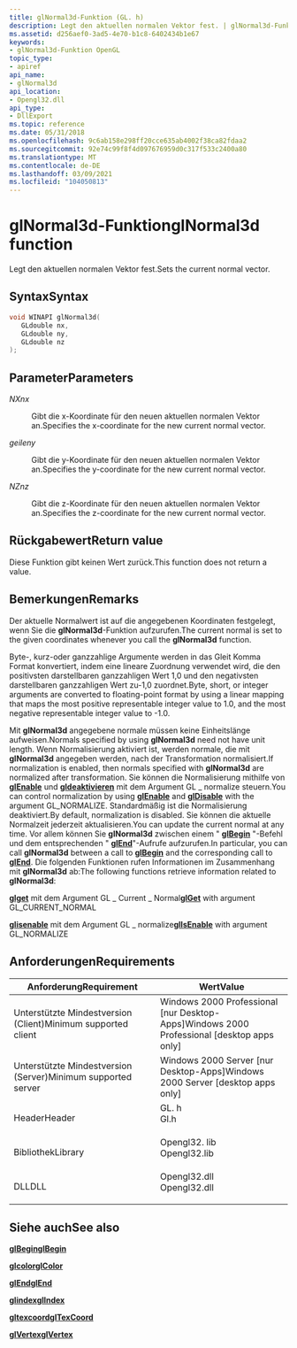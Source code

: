 ```yaml
---
title: glNormal3d-Funktion (GL. h)
description: Legt den aktuellen normalen Vektor fest. | glNormal3d-Funktion (GL. h)
ms.assetid: d256aef0-3ad5-4e70-b1c8-6402434b1e67
keywords:
- glNormal3d-Funktion OpenGL
topic_type:
- apiref
api_name:
- glNormal3d
api_location:
- Opengl32.dll
api_type:
- DllExport
ms.topic: reference
ms.date: 05/31/2018
ms.openlocfilehash: 9c6ab158e298ff20cce635ab4002f38ca82fdaa2
ms.sourcegitcommit: 92e74c99f8f4d097676959d0c317f533c2400a80
ms.translationtype: MT
ms.contentlocale: de-DE
ms.lasthandoff: 03/09/2021
ms.locfileid: "104050813"
---
```

# <a name="glnormal3d-function"></a><span data-ttu-id="e3b18-105">glNormal3d-Funktion</span><span class="sxs-lookup"><span data-stu-id="e3b18-105">glNormal3d function</span></span>

<span data-ttu-id="e3b18-106">Legt den aktuellen normalen Vektor fest.</span><span class="sxs-lookup"><span data-stu-id="e3b18-106">Sets the current normal vector.</span></span>

## <a name="syntax"></a><span data-ttu-id="e3b18-107">Syntax</span><span class="sxs-lookup"><span data-stu-id="e3b18-107">Syntax</span></span>


```C++
void WINAPI glNormal3d(
   GLdouble nx,
   GLdouble ny,
   GLdouble nz
);
```



## <a name="parameters"></a><span data-ttu-id="e3b18-108">Parameter</span><span class="sxs-lookup"><span data-stu-id="e3b18-108">Parameters</span></span>

<dl> <dt>

<span data-ttu-id="e3b18-109">*NX*</span><span class="sxs-lookup"><span data-stu-id="e3b18-109">*nx*</span></span> 
</dt> <dd>

<span data-ttu-id="e3b18-110">Gibt die x-Koordinate für den neuen aktuellen normalen Vektor an.</span><span class="sxs-lookup"><span data-stu-id="e3b18-110">Specifies the x-coordinate for the new current normal vector.</span></span>

</dd> <dt>

<span data-ttu-id="e3b18-111">*geile*</span><span class="sxs-lookup"><span data-stu-id="e3b18-111">*ny*</span></span> 
</dt> <dd>

<span data-ttu-id="e3b18-112">Gibt die y-Koordinate für den neuen aktuellen normalen Vektor an.</span><span class="sxs-lookup"><span data-stu-id="e3b18-112">Specifies the y-coordinate for the new current normal vector.</span></span>

</dd> <dt>

<span data-ttu-id="e3b18-113">*NZ*</span><span class="sxs-lookup"><span data-stu-id="e3b18-113">*nz*</span></span> 
</dt> <dd>

<span data-ttu-id="e3b18-114">Gibt die z-Koordinate für den neuen aktuellen normalen Vektor an.</span><span class="sxs-lookup"><span data-stu-id="e3b18-114">Specifies the z-coordinate for the new current normal vector.</span></span>

</dd> </dl>

## <a name="return-value"></a><span data-ttu-id="e3b18-115">Rückgabewert</span><span class="sxs-lookup"><span data-stu-id="e3b18-115">Return value</span></span>

<span data-ttu-id="e3b18-116">Diese Funktion gibt keinen Wert zurück.</span><span class="sxs-lookup"><span data-stu-id="e3b18-116">This function does not return a value.</span></span>

## <a name="remarks"></a><span data-ttu-id="e3b18-117">Bemerkungen</span><span class="sxs-lookup"><span data-stu-id="e3b18-117">Remarks</span></span>

<span data-ttu-id="e3b18-118">Der aktuelle Normalwert ist auf die angegebenen Koordinaten festgelegt, wenn Sie die **glNormal3d**-Funktion aufzurufen.</span><span class="sxs-lookup"><span data-stu-id="e3b18-118">The current normal is set to the given coordinates whenever you call the **glNormal3d** function.</span></span>

<span data-ttu-id="e3b18-119">Byte-, kurz-oder ganzzahlige Argumente werden in das Gleit Komma Format konvertiert, indem eine lineare Zuordnung verwendet wird, die den positivsten darstellbaren ganzzahligen Wert 1,0 und den negativsten darstellbaren ganzzahligen Wert zu-1,0 zuordnet.</span><span class="sxs-lookup"><span data-stu-id="e3b18-119">Byte, short, or integer arguments are converted to floating-point format by using a linear mapping that maps the most positive representable integer value to 1.0, and the most negative representable integer value to -1.0.</span></span>

<span data-ttu-id="e3b18-120">Mit **glNormal3d** angegebene normale müssen keine Einheitslänge aufweisen.</span><span class="sxs-lookup"><span data-stu-id="e3b18-120">Normals specified by using **glNormal3d** need not have unit length.</span></span> <span data-ttu-id="e3b18-121">Wenn Normalisierung aktiviert ist, werden normale, die mit **glNormal3d** angegeben werden, nach der Transformation normalisiert.</span><span class="sxs-lookup"><span data-stu-id="e3b18-121">If normalization is enabled, then normals specified with **glNormal3d** are normalized after transformation.</span></span> <span data-ttu-id="e3b18-122">Sie können die Normalisierung mithilfe von [**glEnable**](glenable.md) und [**gldeaktivieren**](gldisable.md) mit dem Argument GL \_ normalize steuern.</span><span class="sxs-lookup"><span data-stu-id="e3b18-122">You can control normalization by using [**glEnable**](glenable.md) and [**glDisable**](gldisable.md) with the argument GL\_NORMALIZE.</span></span> <span data-ttu-id="e3b18-123">Standardmäßig ist die Normalisierung deaktiviert.</span><span class="sxs-lookup"><span data-stu-id="e3b18-123">By default, normalization is disabled.</span></span> <span data-ttu-id="e3b18-124">Sie können die aktuelle Normalzeit jederzeit aktualisieren.</span><span class="sxs-lookup"><span data-stu-id="e3b18-124">You can update the current normal at any time.</span></span> <span data-ttu-id="e3b18-125">Vor allem können Sie **glNormal3d** zwischen einem " [**glBegin**](glbegin.md) "-Befehl und dem entsprechenden " [**glEnd**](glend.md)"-Aufrufe aufzurufen.</span><span class="sxs-lookup"><span data-stu-id="e3b18-125">In particular, you can call **glNormal3d** between a call to [**glBegin**](glbegin.md) and the corresponding call to [**glEnd**](glend.md).</span></span> <span data-ttu-id="e3b18-126">Die folgenden Funktionen rufen Informationen im Zusammenhang mit **glNormal3d** ab:</span><span class="sxs-lookup"><span data-stu-id="e3b18-126">The following functions retrieve information related to **glNormal3d**:</span></span>

<span data-ttu-id="e3b18-127">[**glget**](glgetbooleanv--glgetdoublev--glgetfloatv--glgetintegerv.md) mit dem Argument GL \_ Current \_ Normal</span><span class="sxs-lookup"><span data-stu-id="e3b18-127">[**glGet**](glgetbooleanv--glgetdoublev--glgetfloatv--glgetintegerv.md) with argument GL\_CURRENT\_NORMAL</span></span>

<span data-ttu-id="e3b18-128">[**glisenable**](glisenabled.md) mit dem Argument GL \_ normalize</span><span class="sxs-lookup"><span data-stu-id="e3b18-128">[**glIsEnable**](glisenabled.md) with argument GL\_NORMALIZE</span></span>

## <a name="requirements"></a><span data-ttu-id="e3b18-129">Anforderungen</span><span class="sxs-lookup"><span data-stu-id="e3b18-129">Requirements</span></span>



| <span data-ttu-id="e3b18-130">Anforderung</span><span class="sxs-lookup"><span data-stu-id="e3b18-130">Requirement</span></span> | <span data-ttu-id="e3b18-131">Wert</span><span class="sxs-lookup"><span data-stu-id="e3b18-131">Value</span></span> |
|-------------------------------------|-----------------------------------------------------------------------------------------|
| <span data-ttu-id="e3b18-132">Unterstützte Mindestversion (Client)</span><span class="sxs-lookup"><span data-stu-id="e3b18-132">Minimum supported client</span></span><br/> | <span data-ttu-id="e3b18-133">Windows 2000 Professional \[nur Desktop-Apps\]</span><span class="sxs-lookup"><span data-stu-id="e3b18-133">Windows 2000 Professional \[desktop apps only\]</span></span><br/>                              |
| <span data-ttu-id="e3b18-134">Unterstützte Mindestversion (Server)</span><span class="sxs-lookup"><span data-stu-id="e3b18-134">Minimum supported server</span></span><br/> | <span data-ttu-id="e3b18-135">Windows 2000 Server \[nur Desktop-Apps\]</span><span class="sxs-lookup"><span data-stu-id="e3b18-135">Windows 2000 Server \[desktop apps only\]</span></span><br/>                                    |
| <span data-ttu-id="e3b18-136">Header</span><span class="sxs-lookup"><span data-stu-id="e3b18-136">Header</span></span><br/>                   | <dl> <span data-ttu-id="e3b18-137"><dt>GL. h</dt></span><span class="sxs-lookup"><span data-stu-id="e3b18-137"><dt>Gl.h</dt></span></span> </dl>         |
| <span data-ttu-id="e3b18-138">Bibliothek</span><span class="sxs-lookup"><span data-stu-id="e3b18-138">Library</span></span><br/>                  | <dl> <span data-ttu-id="e3b18-139"><dt>Opengl32. lib</dt></span><span class="sxs-lookup"><span data-stu-id="e3b18-139"><dt>Opengl32.lib</dt></span></span> </dl> |
| <span data-ttu-id="e3b18-140">DLL</span><span class="sxs-lookup"><span data-stu-id="e3b18-140">DLL</span></span><br/>                      | <dl> <span data-ttu-id="e3b18-141"><dt>Opengl32.dll</dt></span><span class="sxs-lookup"><span data-stu-id="e3b18-141"><dt>Opengl32.dll</dt></span></span> </dl> |



## <a name="see-also"></a><span data-ttu-id="e3b18-142">Siehe auch</span><span class="sxs-lookup"><span data-stu-id="e3b18-142">See also</span></span>

<dl> <dt>

[<span data-ttu-id="e3b18-143">**glBegin**</span><span class="sxs-lookup"><span data-stu-id="e3b18-143">**glBegin**</span></span>](glbegin.md)
</dt> <dt>

[<span data-ttu-id="e3b18-144">**glcolor**</span><span class="sxs-lookup"><span data-stu-id="e3b18-144">**glColor**</span></span>](glcolor-functions.md)
</dt> <dt>

[<span data-ttu-id="e3b18-145">**glEnd**</span><span class="sxs-lookup"><span data-stu-id="e3b18-145">**glEnd**</span></span>](glend.md)
</dt> <dt>

[<span data-ttu-id="e3b18-146">**glindex**</span><span class="sxs-lookup"><span data-stu-id="e3b18-146">**glIndex**</span></span>](glindex-functions.md)
</dt> <dt>

[<span data-ttu-id="e3b18-147">**gltexcoord**</span><span class="sxs-lookup"><span data-stu-id="e3b18-147">**glTexCoord**</span></span>](gltexcoord-functions.md)
</dt> <dt>

[<span data-ttu-id="e3b18-148">**glVertex**</span><span class="sxs-lookup"><span data-stu-id="e3b18-148">**glVertex**</span></span>](glvertex-functions.md)
</dt> </dl>

 

 






